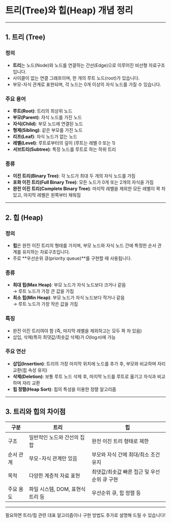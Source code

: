 # 트리(Tree)와 힙(Heap) 개념 정리

---

## 1. 트리 (Tree)

### 정의
- **트리**는 노드(Node)와 노드를 연결하는 간선(Edge)으로 이루어진 비선형 자료구조입니다.
- 사이클이 없는 연결 그래프이며, 한 개의 루트 노드(root)가 있습니다.
- 부모-자식 관계로 표현되며, 각 노드는 0개 이상의 자식 노드를 가질 수 있습니다.

### 주요 용어
- **루트(Root)**: 트리의 최상위 노드
- **부모(Parent)**: 자식 노드를 가진 노드
- **자식(Child)**: 부모 노드에 연결된 노드
- **형제(Sibling)**: 같은 부모를 가진 노드
- **리프(Leaf)**: 자식 노드가 없는 노드
- **레벨(Level)**: 루트로부터의 깊이 (루트는 레벨 0 또는 1)
- **서브트리(Subtree)**: 특정 노드를 루트로 하는 하위 트리

### 종류
- **이진 트리(Binary Tree)**: 각 노드가 최대 두 개의 자식 노드를 가짐
- **포화 이진 트리(Full Binary Tree)**: 모든 노드가 0개 또는 2개의 자식을 가짐
- **완전 이진 트리(Complete Binary Tree)**: 마지막 레벨을 제외한 모든 레벨이 꽉 차 있고, 마지막 레벨은 왼쪽부터 채워짐

---

## 2. 힙 (Heap)

### 정의
- **힙**은 완전 이진 트리의 형태를 가지며, 부모 노드와 자식 노드 간에 특정한 순서 관계를 유지하는 자료구조입니다.
- 주로 **우선순위 큐(priority queue)**를 구현할 때 사용됩니다.

### 종류
- **최대 힙(Max Heap)**: 부모 노드가 자식 노드보다 크거나 같음  
  → 루트 노드가 가장 큰 값을 가짐
- **최소 힙(Min Heap)**: 부모 노드가 자식 노드보다 작거나 같음  
  → 루트 노드가 가장 작은 값을 가짐

### 특징
- 완전 이진 트리여야 함 (즉, 마지막 레벨을 제외하고는 모두 꽉 차 있음)
- 삽입, 삭제(특히 최댓값/최솟값 삭제)가 $O(\log n)$에 가능

### 주요 연산
- **삽입(Insertion)**: 트리의 가장 마지막 위치에 노드를 추가 후, 부모와 비교하며 자리 교환(힙 속성 유지)
- **삭제(Deletion)**: 보통 루트 노드 삭제 후, 마지막 노드를 루트로 옮기고 자식과 비교하며 자리 교환
- **힙 정렬(Heap Sort)**: 힙의 특성을 이용한 정렬 알고리즘

---

## 3. 트리와 힙의 차이점

| 구분       | 트리                           | 힙                              |
|------------|--------------------------------|----------------------------------|
| 구조       | 일반적인 노드와 간선의 집합      | 완전 이진 트리 형태로 제한          |
| 순서 관계  | 부모-자식 관계만 있음           | 부모와 자식 간에 최대/최소 조건 유지 |
| 목적       | 다양한 계층적 자료 표현          | 최댓값/최솟값 빠른 접근 및 우선순위 큐 구현 |
| 주요 용도  | 파일 시스템, DOM, 표현식 트리 등 | 우선순위 큐, 힙 정렬 등             |

---

필요하면 트리/힙 관련 대표 알고리즘이나 구현 방법도 추가로 설명해 드릴 수 있습니다!
